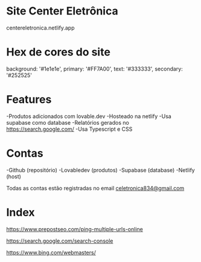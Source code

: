 # Site Center Eletrônica

centereletronica.netlify.app

# Hex de cores do site
background: '#1e1e1e',
primary: '#FF7A00',
text: '#333333',
secondary: '#252525'

# Features

-Produtos adicionados com lovable.dev
-Hosteado na netlify
-Usa supabase como database
-Relatórios gerados no https://search.google.com/
-Usa Typescript e CSS

# Contas

-Github (repositório)
-Lovabledev (produtos)
-Supabase (database)
-Netlify (host)

Todas as contas estão registradas no email celetronica834@gmail.com

# Index

https://www.prepostseo.com/ping-multiple-urls-online

https://search.google.com/search-console

https://www.bing.com/webmasters/



